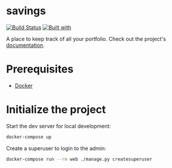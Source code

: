 # savings

[![Build Status](https://travis-ci.org/SamuelPerron/savings.svg?branch=master)](https://travis-ci.org/SamuelPerron/savings)
[![Built with](https://img.shields.io/badge/Built_with-Cookiecutter_Django_Rest-F7B633.svg)](https://github.com/agconti/cookiecutter-django-rest)

A place to keep track of all your portfolio. Check out the project's [documentation](http://SamuelPerron.github.io/savings/).

# Prerequisites

- [Docker](https://docs.docker.com/docker-for-mac/install/)

# Initialize the project

Start the dev server for local development:

```bash
docker-compose up
```

Create a superuser to login to the admin:

```bash
docker-compose run --rm web ./manage.py createsuperuser
```
